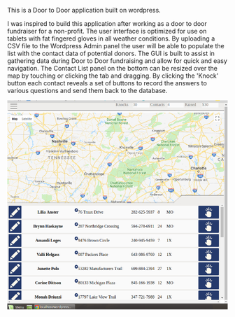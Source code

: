 This is a Door to Door application built on wordpress.

I was inspired to build this application after working as a door to door fundraiser for a non-profit. The user interface is optimized for use on tablets with fat fingered gloves in all weather conditions. By uploading a CSV file to the Wordpress Admin panel the user will be able to populate the list with the contact data of potential donors. The GUI is built to assist in gathering data during Door to Door fundraising and allow for quick and easy navigation. The Contact List panel on the bottom can be resized over the map by touching or clicking the tab and dragging. By clicking the 'Knock' button each contact reveals a set of buttons to record the answers to various questions and send them back to the database.

![Scheme](images/navigator.png)